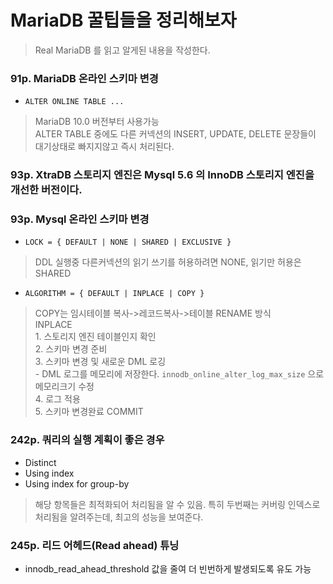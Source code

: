 # MariaDB 꿀팁들을 정리해보자 
> Real MariaDB 를 읽고 알게된 내용을 작성한다.

### 91p. MariaDB 온라인 스키마 변경
 - `ALTER ONLINE TABLE ...`
 > MariaDB 10.0 버전부터 사용가능  
 > ALTER TABLE 중에도 다른 커넥션의 INSERT, UPDATE, DELETE 문장들이 대기상태로 빠지지않고 즉시 처리된다.
 
### 93p. XtraDB 스토리지 엔진은 Mysql 5.6 의 InnoDB 스토리지 엔진을 개선한 버전이다.

### 93p. Mysql 온라인 스키마 변경
 - `LOCK = { DEFAULT | NONE | SHARED | EXCLUSIVE }`
 > DDL 실행중 다른커넥션의 읽기 쓰기를 허용하려면 NONE, 읽기만 허용은 SHARED
 - `ALGORITHM = { DEFAULT | INPLACE | COPY }`
 > COPY는 임시테이블 복사->레코드복사->테이블 RENAME 방식  
 > INPLACE  
    1. 스토리지 엔진 테이블인지 확인  
    2. 스키마 변경 준비  
    3. 스키마 변경 및 새로운 DML 로깅  
        - DML 로그를 메모리에 저장한다. `innodb_online_alter_log_max_size` 으로 메모리크기 수정  
    4. 로그 적용  
    5. 스키마 변경완료 COMMIT 

### 242p. 쿼리의 실행 계획이 좋은 경우
 - Distinct
 - Using index
 - Using index for group-by
> 해당 항목들은 최적화되어 처리됨을 알 수 있음. 특히 두번째는 커버링 인덱스로 처리됨을 알려주는데, 최고의 성능을 보여준다.

### 245p. 리드 어헤드(Read ahead) 튜닝
 - innodb_read_ahead_threshold 값을 줄여 더 빈번하게 발생되도록 유도 가능
